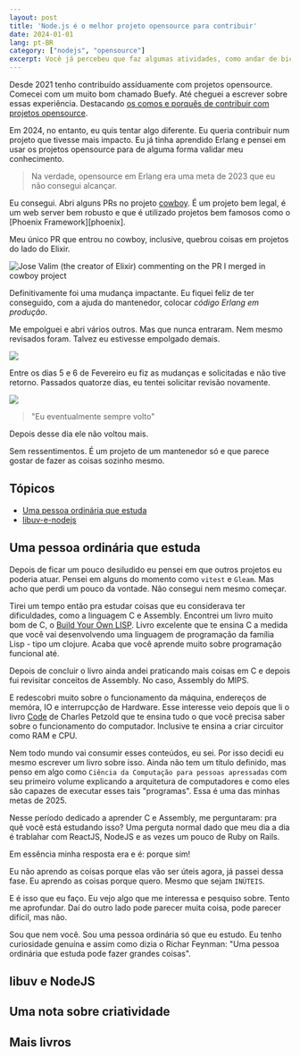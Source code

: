 ```yaml
---
layout: post
title: 'Node.js é o melhor projeto opensource para contribuir'
date: 2024-01-01
lang: pt-BR
category: ["nodejs", "opensource"]
excerpt: Você já percebeu que faz algumas atividades, como andar de bicicleta, sem saber? Claro, não é sem saber, é que você criou uma memória muscular, você ficou tão expert nessas atividades que faz sem nem perceber...
---
```


Desde 2021 tenho contribuído assíduamente com projetos opensource. Comecei com um muito bom chamado Buefy. Até cheguei
a escrever sobre essas experiência. Destacando [os comos e porquês de contribuir com projetos opensource][medium-post].

Em 2024, no entanto, eu quis tentar algo diferente. Eu queria contribuir num projeto que tivesse mais impacto. Eu já
tinha aprendido Erlang e pensei em usar os projetos opensource para de alguma forma validar meu conhecimento.

> Na verdade, opensource em Erlang era uma meta de 2023 que eu não consegui alcançar.

Eu consegui. Abri alguns PRs no projeto [cowboy][cowboy]. É um projeto bem legal, é um web server bem robusto e que
é utilizado projetos bem famosos como o [Phoenix Framework][phoenix].

Meu único PR que entrou no cowboy, inclusive, quebrou coisas em projetos do lado do Elixir.

![Jose Valim (the creator of Elixir) commenting on the PR I merged in cowboy project][jose-valim]

Definitivamente foi uma mudança impactante. Eu fiquei feliz de ter conseguido, com a ajuda do mantenedor, colocar
_código Erlang em produção_.

Me empolguei e abri vários outros. Mas que nunca entraram. Nem mesmo revisados foram. Talvez eu estivesse empolgado
demais.

![][review-pr]

Entre os dias 5 e 6 de Fevereiro eu fiz as mudanças e solicitadas e não tive retorno. Passados quatorze dias, eu tentei
solicitar revisão novamente.

![](https://cdn.discordapp.com/attachments/1320081464179687484/1320083913703424033/image.png?ex=67684f73&is=6766fdf3&hm=1f6d7604956773d4bd67068a5cdbe941978c7138c39f472f90c3bb83fabbb9d0&)

> "Eu eventualmente sempre volto"

Depois desse dia ele não voltou mais.

Sem ressentimentos. É um projeto de um mantenedor só e que parece gostar de fazer as coisas sozinho mesmo.

## Tópicos

- [Uma pessoa ordinária que estuda](#uma-pessoa-ordinária-que-estuda)
- [libuv-e-nodejs](#libuv-e-nodejs)

## Uma pessoa ordinária que estuda

Depois de ficar um pouco desiludido eu pensei em que outros projetos eu poderia atuar. Pensei em alguns do momento como
`vitest` e `Gleam`. Mas acho que perdi um pouco da vontade. Não consegui nem mesmo começar.

Tirei um tempo então pra estudar coisas que eu considerava ter dificuldades, como a linguagem C e Assembly. Encontrei um
livro muito bom de C, o [Build Your Own LISP][]. Livro excelente que te ensina C a medida que você vai desenvolvendo uma
linguagem de programação da família Lisp - tipo um clojure. Acaba que você aprende muito sobre programação funcional
até.

Depois de concluir o livro ainda andei praticando mais coisas em C e depois fui revisitar conceitos de Assembly. No
caso, Assembly do MIPS.

E redescobri muito sobre o funcionamento da máquina, endereços de memóra, IO e interrupcção de Hardware. Esse interesse
veio depois que li o livro [Code][] de Charles Petzold que te ensina tudo o que você precisa saber sobre
o funcionamento do computador. Inclusive te ensina a criar circuitor como RAM e CPU.

Nem todo mundo vai consumir esses conteúdos, eu sei. Por isso decidi eu mesmo escrever um livro sobre isso. Ainda não
tem um título definido, mas penso em algo como `Ciência da Computação para pessoas apressadas` com seu primeiro volume
explicando a arquitetura de computadores e como eles são capazes de executar esses tais "programas". Essa é uma das
minhas metas de 2025.

Nesse período dedicado a aprender C e Assembly, me perguntaram: pra quê você está estudando isso? Uma perguta normal
dado que meu dia a dia é trablahar com ReactJS, NodeJS e as vezes um pouco de Ruby on Rails.

Em essência minha resposta era e é: porque sim!

Eu não aprendo as coisas porque elas vão ser úteis agora, já passei dessa fase. Eu aprendo as coisas porque quero. Mesmo
que sejam `INÚTEIS`.

E é isso que eu faço. Eu vejo algo que me interessa e pesquiso sobre. Tento me aprofundar. Daí do outro lado pode
parecer muita coisa, pode parecer difícil, mas não.

Sou que nem você. Sou uma pessoa ordinária só que eu estudo. Eu tenho curiosidade genuína e assim como dizia o Richar
Feynman: "Uma pessoa ordinária que estuda pode fazer grandes coisas".

## libuv e NodeJS

## Uma nota sobre criatividade

## Mais livros

[medium-post]: https://edigleyssonsilva.medium.com/why-and-how-to-contribute-to-open-source-projects-3d985d8d8619
[cowboy]: https://github.com/ninenines/cowboy/pulls/geeksilva97
[jose-valim]: https://cdn.discordapp.com/attachments/1320081464179687484/1320081472173899967/image.png?ex=67684d2c&is=6766fbac&hm=bbdbe643e9f47393fa0744c9b83fc5d90df83e3472149c828b6f4940d5447e7c&
[review-pr]: https://cdn.discordapp.com/attachments/1320081464179687484/1320083245085491230/image.png?ex=67684ed3&is=6766fd53&hm=b3c9d29e3f1f3b3ba3dbeeb89f8f5ac252e33657fc8f3ce510c77b8396d4ae00&
[Build Your Own LISP]: https://buildyourownlisp.com/
[Code]: https://www.amazon.com.br/C%C3%B3digo-2ed-Vida-Secreta-Computadores/dp/8582606311/ref=sr_1_2?crid=IFTSNCSCQNC1&dib=eyJ2IjoiMSJ9.OF_EBB08x9KyZP9sPgHdUY7urjyWvQd1j99xgm7-ye6oB_SdS6MUGoepnaBcuswfaFYGj50BjDJhWJirGPgAFwRz9dpIHpxaC7siEzdcyQPmxlIE2uPPCn9beEcwGFHd5BZJHGXEiPEFHcDw6CHmQcQJJOdEYXIsNdQwsp9GLt5OcFrSIP5CfXt671Xja8VR8IRk9zF7qjRMQMqzMcQs3YiuZYBj7jS9aER4fCMvtXs.qWglBg0VQwXRIjmFWvbBj4VPVj6ychxbLyvMsfeQGgM&dib_tag=se&keywords=code+the+hidden+language+of+computer+hardware+and+software&qid=1734804385&sprefix=code+the%2Caps%2C384&sr=8-2&ufe=app_do%3Aamzn1.fos.6d798eae-cadf-45de-946a-f477d47705b9
